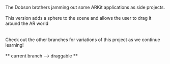 <BR>
The Dobson brothers jamming out some ARKit applications as side projects.
<BR>
<BR>
This version adds a sphere to the scene and allows the user to drag it around the AR world
<BR>
<BR>
<BR>
Check out the other branches for variations of this project as we continue learning!
<BR>
<BR>
** current branch --> draggable **
